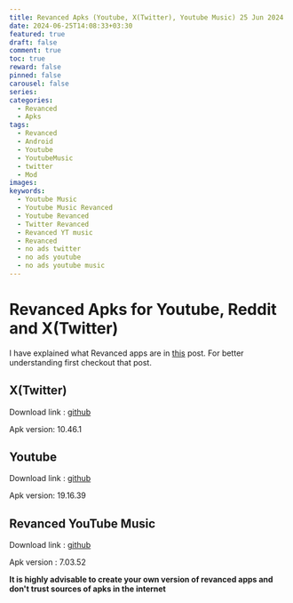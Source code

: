 ```yaml
---
title: Revanced Apks (Youtube, X(Twitter), Youtube Music) 25 Jun 2024
date: 2024-06-25T14:08:33+03:30
featured: true
draft: false
comment: true
toc: true
reward: false
pinned: false
carousel: false
series: 
categories:
  - Revanced
  - Apks
tags:
  - Revanced
  - Android
  - Youtube
  - YoutubeMusic
  - twitter
  - Mod
images: 
keywords:
  - Youtube Music
  - Youtube Music Revanced
  - Youtube Revanced
  - Twitter Revanced
  - Revanced YT music
  - Revanced
  - no ads twitter
  - no ads youtube
  - no ads youtube music
---
```

# Revanced Apks for Youtube, Reddit and X(Twitter)

I have explained what Revanced apps are in [this](https://maybeparsa.top/posts/revanced/) post. For better understanding first checkout that post.


## X(Twitter)

Download link : [github](https://github.com/parsamrrelax/revancedapks/releases/download/twitter10.46.1/x-revanced_v10.46.1-release.0-patches_v4.10.0.apk)

Apk version: 10.46.1

## Youtube

Download link : [github](https://github.com/parsamrrelax/revancedapks/releases/download/youtube19.16.39/youtube-revanced_v19.16.39-patches_v4.10.0.apk)

Apk version: 19.16.39 

## Revanced YouTube Music


Download link : [github](https://github.com/parsamrrelax/revancedapks/releases/download/youtubemusic7.03.52/youtube-music-revanced_v7.03.52-patches_v4.10.0.apk)


Apk version : 7.03.52


**It is highly advisable to create your own version of revanced apps and don't trust sources of apks in the internet**
